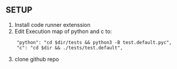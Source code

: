 ## SETUP

1. Install code runner extenssion
2. Edit Execution map of python and c to:

```shell
    "python": "cd $dir/tests && python3 -B test.default.pyc",
    "c": "cd $dir && ./tests/test.default",
```

3. clone github repo
